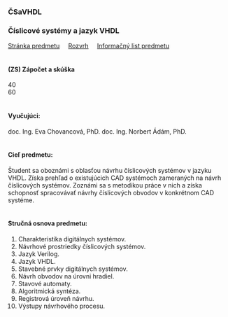 ### ČSaVHDL
### Číslicové systémy a jazyk VHDL  

[Stránka predmetu](https://data.kemt.fei.tuke.sk/ZakladyElektronikyALogickychObvodov/CS-VHDL/)&nbsp;&nbsp;&nbsp;&nbsp;
[Rozvrh](https://maisportal.tuke.sk/portal/rozvrhy.mais)&nbsp;&nbsp;&nbsp;&nbsp;
[Informačný list predmetu](https://maisportal.tuke.sk/portal/tlacPredmetuOSP.mais?predmetId=52655979&lang=sk)&nbsp;&nbsp;&nbsp;&nbsp;
<br>
<br>

#### (ZS) Zápočet a skúška
<div class="points-bar">
  <div class="points zapocet" style="width: 40%">40</div>
  <div class="points skuska" style="width: 60%">60</div>
</div>
<br>

#### Vyučujúci:
doc. Ing. Eva Chovancová, PhD.
doc. Ing. Norbert Ádám, PhD.
<br>
<br>

#### Cieľ predmetu:
Študent sa oboznámi s oblasťou návrhu číslicových systémov v jazyku VHDL. Získa prehľad o existujúcich CAD systémoch zameraných na návrh číslicových systémov. Zoznámi sa s metodikou práce v nich a získa schopnosť spracovávať návrhy číslicových obvodov v konkrétnom CAD systéme.
<br>
<br>

#### Stručná osnova predmetu:
1. Charakteristika digitálnych systémov.
2. Návrhové prostriedky číslicových systémov.
3. Jazyk Verilog.
4. Jazyk VHDL.
5. Stavebné prvky digitálnych systémov.
6. Návrh obvodov na úrovni hradiel.
7. Stavové automaty.
8. Algoritmická syntéza.
9. Registrová úroveň návrhu.
10. Výstupy návrhového procesu.